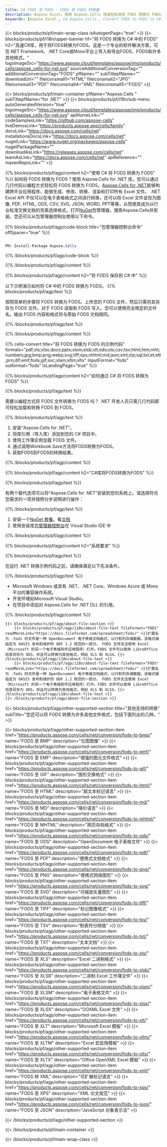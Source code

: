 ```yaml
---
title: C# FODS 至 FODS - FODS 至 FODS 转换器
description: Aspose Excel。使用 Aspose.Cells 快速轻松地将 FODS 转换为 FODS。 C# FODS 为 FODS。 C# 将 FODS 保存为 FODS。 将 FODS 另存为 07611134 81 使用 C#。
keywords: [Aspose Excel., C# Aspose.Cells., Convert FODS to FODS in C#., Save FODS to FODS using C#., C# FODS to FODS saveformat., FODS to FODS Converter., C# Save FODS as FODS]
---
```

{{< blocks/products/pf/main-wrap-class isAutogenPage="true" >}}
{{< blocks/products/pf/i18n/upper-banner h1="将 FODS 转换为 C# 中的 FODS" h2="高速C#库，用于将FODS转换为FODS。这是一个专业的软件解决方案，可在.NET Framework、.NET Core或Mono平台上导入和导出FODS、FODS和许多其他格式。" logoImageSrc="https://www.aspose.cloud/templates/aspose/img/products/cells/aspose_cells-for-net.svg" sourceAdditionalConversionTag="" additionalConversionTag="FODS" pfName="" subTitlepfName="" downloadUrl="" fileiconsmall1="HTML" fileiconsmall2="JPG" fileiconsmall3="PDF" fileiconsmall4="XML" fileiconsmall5="FODS" >}}

{{< blocks/products/pf/main-container pfName="Aspose.Cells " subTitlepfName="for .NET" >}}
{{< blocks/products/pf/i18n/sub-menu autoGeneratedVersion="true" logoImageSrc="https://www.aspose.cloud/templates/aspose/img/products/cells/aspose_cells-for-net.svg" apiHomeLink="" codeSamplesLink="https://github.com/aspose-cells" liveDemosLink="https://products.aspose.app/cells/family" docsLink="https://docs.aspose.com/cells/net" installationsDocsLink="https://docs.aspose.com/cells/net" nugetLink="https://www.nuget.org/packages/aspose.cells" nugetPackageName="" downloadAsLink="https://releases.aspose.com/cells/net" learnAsLink="https://docs.aspose.com/cells/net" apiReference="" mavenRepoLink="" >}}

{{% blocks/products/pf/agp/content h2="使用 C# 将 FODS 转换为 FODS" %}}
如何将 FODS 转换为 FODS？使用 Aspose.Cells for .NET 库，您可以通过几行代码以编程方式轻松将 FODS 转换为 FODS。[Aspose.Cells for .NET](https://products.aspose.com/cells/net)能够构建跨平台应用程序，能够生成、修改、转换、渲染和打印所有 Excel 文件。 .NET Excel API 不仅可以在电子表格格式之间进行转换，还可以将 Excel 文件呈现为图像, PDF, HTML, ODS, CSV, SVG, JSON, WORD, PPT等等，从而使其成为以行业标准交换文档的完美选择格式。打开[NuGet](https://www.nuget.org/packages/aspose.cells)包管理器，搜索Aspose.Cells并安装。您还可以从包管理器控制台使用以下命令。

{{% blocks/products/pf/agp/code-block title="包管理器控制台命令" offSpacer="true" %}}

```cs

PM> Install-Package Aspose.Cells

```

{{% /blocks/products/pf/agp/code-block %}}

{{% /blocks/products/pf/agp/content %}}

{{% blocks/products/pf/agp/content h2="将 FODS 保存到 C# 中" %}}

以下示例演示如何将 C# 中的 FODS 转换为 FODS。
{{% blocks/products/pf/agp/text %}}

按照简单的步骤将 FODS 转换为 FODS。上传您的 FODS 文件，然后只需将其另存为 FODS 文件。对于 FODS 读取和 FODS 写入，您可以使用完全限定的文件名。输出 FODS 内容和格式将与原始 FODS 文档相同。

{{% /blocks/products/pf/agp/text %}}

{{% /blocks/products/pf/agp/content %}}

{{% cells-convert title="将 FODS 转换为 FODS 的示例代码" formats="pdf;xls;xlsx;docx;pptx;xlsm;xlsb;xlt;ods;ots;csv;tsv;html;htm;mht;numbers;jpg;bmp;png;webp;svg;tiff;xps;mhtml;md;json;xml;zip;sql;txt;et;ett;prn;dif;emf;fods;gif;sxc;xlam;xltm;xltx" InputFormat="fods" outformat="fods" IsLandingPage="true" %}}

{{% blocks/products/pf/agp/content h2="如何通过 C# 将 FODS 转换为 FODS" %}}

{{% blocks/products/pf/agp/text %}}

需要以编程方式将 FODS 文件转换为 FODS 吗？ .NET 开发人员只需几行代码即可轻松加载和转换 FODS 到 FODS。

{{% /blocks/products/pf/agp/text %}}

1. 安装“Aspose.Cells for .NET”。
1. 将库引用（导入库）添加到您的 C# 项目中。
1. 使用工作簿实例加载 FODS 文件。
1. 通过调用Workbook.Save方法将FODS转换为FODS。
1. 获取FODS到FODS的转换结果。

{{% /blocks/products/pf/agp/content %}}

{{% blocks/products/pf/agp/content h2="C#库将FODS转换为FODS" %}}

{{% blocks/products/pf/agp/text %}}

有两个替代选项可以将“Aspose.Cells for .NET”安装到您的系统上。请选择符合您需求的一项并按照分步说明进行操作：

{{% /blocks/products/pf/agp/text %}}

1. 安装一个[NuGet 套餐](https://www.nuget.org/packages/Aspose.Cells/)。看[文档](https://docs.aspose.com/cells/net/installation/#install-asposecells-for-net-through-nuget)
1. 使用安装库[包管理器控制台](https://docs.aspose.com/cells/net/installation/#install-asposecells-using-the-package-manager-console)在 Visual Studio IDE 中

{{% /blocks/products/pf/agp/content %}}

{{% blocks/products/pf/agp/content h2="系统要求" %}}

{{% blocks/products/pf/agp/text %}}

在运行 .NET 转换示例代码之前，请确保满足以下先决条件。

{{% /blocks/products/pf/agp/text %}}

-  Microsoft Windows 或具有 .NET、.NET Core、Windows Azure 或 Mono 平台的兼容操作系统。
- 开发环境如Microsoft Visual Studio。
- 在项目中添加对 Aspose.Cells for .NET DLL 的引用。

{{% /blocks/products/pf/agp/content %}}

<!-- aboutfile Starts -->
    {{< blocks/products/pf/agp/about-file-section >}}
        {{< blocks/products/pf/agp/i18n/about-file-text fileFormat="FODS" readMoreLink="https://docs.fileformat.com/spreadsheet/fods/" >}}扩展名为 .fods 的文件是一种 OpenDocument 电子表格文档格式，以行和列存储数据。该格式被指定为 OASIS 发布和维护的 ODF 1.2 规范的一部分。 FODS 文件无法使用 Excel（Microsoft 的另一个电子表格软件应用程序）打开。FODS 文件可以使用 LibreOffice 将其另存为 ODS，并且可以转换为其他格式，例如 XLS 和 XLSX。{{< /blocks/products/pf/agp/i18n/about-file-text >}}
        {{< blocks/products/pf/agp/i18n/about-file-text fileFormat="FODS" readMoreLink="https://docs.fileformat.com/spreadsheet/fods/" >}}扩展名为 .fods 的文件是一种 OpenDocument 电子表格文档格式，以行和列存储数据。该格式被指定为 OASIS 发布和维护的 ODF 1.2 规范的一部分。 FODS 文件无法使用 Excel（Microsoft 的另一个电子表格软件应用程序）打开。FODS 文件可以使用 LibreOffice 将其另存为 ODS，并且可以转换为其他格式，例如 XLS 和 XLSX。{{< /blocks/products/pf/agp/i18n/about-file-text >}}
    {{< /blocks/products/pf/agp/about-file-section >}}
<!-- aboutfile Ends -->

{{< blocks/products/pf/agp/other-supported-section title="其他支持的转换" subTitle="您还可以将 FODS 转换为许多其他文件格式，包括下面列出的几种。" >}}

{{< blocks/products/pf/agp/other-supported-section-item href="https://products.aspose.com/cells/net/conversion/fods-to-bmp/" name="FODS 至 BMP" description="位图图像" >}}
{{< blocks/products/pf/agp/other-supported-section-item href="https://products.aspose.com/cells/net/conversion/fods-to-emf/" name="FODS 至 EMF" description="增强的图元文件格式" >}}
{{< blocks/products/pf/agp/other-supported-section-item href="https://products.aspose.com/cells/net/conversion/fods-to-gif/" name="FODS 至 GIF" description="图形交换格式" >}}
{{< blocks/products/pf/agp/other-supported-section-item href="https://products.aspose.com/cells/net/conversion/fods-to-html/" name="FODS 至 HTML" description="超文本标记语言" >}}
{{< blocks/products/pf/agp/other-supported-section-item href="https://products.aspose.com/cells/net/conversion/fods-to-md/" name="FODS 至 MD" description="降价语言" >}}
{{< blocks/products/pf/agp/other-supported-section-item href="https://products.aspose.com/cells/net/conversion/fods-to-mhtml/" name="FODS 至 MHTML" description="网页存档格式" >}}
{{< blocks/products/pf/agp/other-supported-section-item href="https://products.aspose.com/cells/net/conversion/fods-to-ods/" name="FODS 至 ODS" description="OpenDocument 电子表格文件" >}}
{{< blocks/products/pf/agp/other-supported-section-item href="https://products.aspose.com/cells/net/conversion/fods-to-pdf/" name="FODS 至 PDF" description="便携式文档格式" >}}
{{< blocks/products/pf/agp/other-supported-section-item href="https://products.aspose.com/cells/net/conversion/fods-to-png/" name="FODS 至 PNG" description="便携式网络图形" >}}
{{< blocks/products/pf/agp/other-supported-section-item href="https://products.aspose.com/cells/net/conversion/fods-to-svg/" name="FODS 至 SVG" description="可缩放矢量图形" >}}
{{< blocks/products/pf/agp/other-supported-section-item href="https://products.aspose.com/cells/net/conversion/fods-to-tiff/" name="FODS 至 TIFF" description="标记图像格式" >}}
{{< blocks/products/pf/agp/other-supported-section-item href="https://products.aspose.com/cells/net/conversion/fods-to-tsv/" name="FODS 至 TSV" description="制表符分隔值" >}}
{{< blocks/products/pf/agp/other-supported-section-item href="https://products.aspose.com/cells/net/conversion/fods-to-txt/" name="FODS 至 TXT" description="文本文档" >}}
{{< blocks/products/pf/agp/other-supported-section-item href="https://products.aspose.com/cells/net/conversion/fods-to-xls/" name="FODS 至 XLS" description="Excel 二进制格式" >}}
{{< blocks/products/pf/agp/other-supported-section-item href="https://products.aspose.com/cells/net/conversion/fods-to-xlsb/" name="FODS 至 XLSB" description="二进制 Excel 工作簿文件" >}}
{{< blocks/products/pf/agp/other-supported-section-item href="https://products.aspose.com/cells/net/conversion/fods-to-xlsm/" name="FODS 至 XLSM" description="电子表格文件" >}}
{{< blocks/products/pf/agp/other-supported-section-item href="https://products.aspose.com/cells/net/conversion/fods-to-xlsx/" name="FODS 至 XLSX" description="OOXML Excel 文件" >}}
{{< blocks/products/pf/agp/other-supported-section-item href="https://products.aspose.com/cells/net/conversion/fods-to-xlt/" name="FODS 至 XLT" description="Microsoft Excel 模板" >}}
{{< blocks/products/pf/agp/other-supported-section-item href="https://products.aspose.com/cells/net/conversion/fods-to-xltm/" name="FODS 至 XLTM" description="Excel 宏启用模板" >}}
{{< blocks/products/pf/agp/other-supported-section-item href="https://products.aspose.com/cells/net/conversion/fods-to-xltx/" name="FODS 至 XLTX" description="Office OpenXML Excel 模板" >}}
{{< blocks/products/pf/agp/other-supported-section-item href="https://products.aspose.com/cells/net/conversion/fods-to-xml/" name="FODS 转 XML" description="可扩展标记语言" >}}
{{< blocks/products/pf/agp/other-supported-section-item href="https://products.aspose.com/cells/net/conversion/fods-to-xps/" name="FODS 至 XPS" description="XML 论文规范" >}}
{{< blocks/products/pf/agp/other-supported-section-item href="https://products.aspose.com/cells/net/conversion/fods-to-json/" name="FODS 至 JSON" description="JavaScript 对象表示法" >}}

{{< /blocks/products/pf/agp/other-supported-section >}}

{{< /blocks/products/pf/main-container >}}
    
{{< /blocks/products/pf/main-wrap-class >}}
